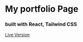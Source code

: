 # My portfolio Page

### built with React, Tailwind CSS
[Live Version](https://625d3ab913f19e272e3a4747--curious-liger-415a95.netlify.app)



